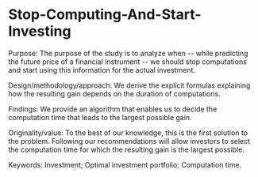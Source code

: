 # Stop-Computing-And-Start-Investing

Purpose: The purpose of the study is to analyze when --
while predicting the future price of a financial instrument -- we
should stop computations and start using this information for the
actual investment.
	
Design/methodology/approach: We derive the explicit
formulas explaining how the resulting gain depends on the duration
of computations.

Findings: We provide an algorithm that enables us to
decide the computation time that leads to the largest possible
gain.
	
Originality/value: To the best of our knowledge, this
is the first solution to the problem. Following our recommendations
will allow investors to select the computation time for which the
resulting gain is the largest possible.
	
Keywords: Investment; Optimal investment portfolio; Computation time.
